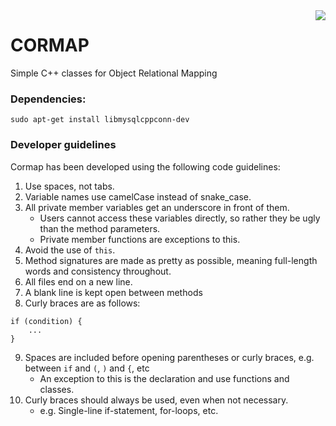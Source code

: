 <img src="https://travis-ci.org/davidbrownza/CORMAP.svg?branch=master" align="right">

# CORMAP
Simple C++ classes for Object Relational Mapping

### Dependencies:
`sudo apt-get install libmysqlcppconn-dev`

### Developer guidelines
Cormap has been developed using the following code guidelines:

1. Use spaces, not tabs.
2. Variable names use camelCase instead of snake_case.
3. All private member variables get an underscore in front of them.
   * Users cannot access these variables directly, so rather they be ugly than the method parameters.
   * Private member functions are exceptions to this.
4. Avoid the use of `this`.
5. Method signatures are made as pretty as possible, meaning full-length words and consistency throughout.
6. All files end on a new line.
7. A blank line is kept open between methods
8. Curly braces are as follows:
```
if (condition) {
    ...
}
```
9. Spaces are included before opening parentheses or curly braces, e.g. between `if` and `(`, `)` and `{`, etc
   * An exception to this is the declaration and use functions and classes. 
10. Curly braces should always be used, even when not necessary.
    * e.g. Single-line if-statement, for-loops, etc.
   
